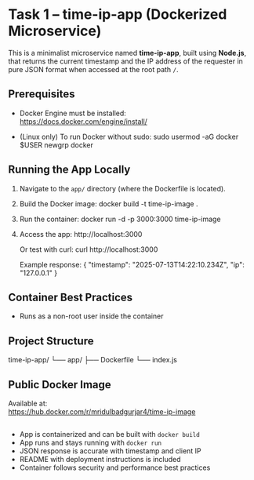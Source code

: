 # Task 1 – time-ip-app  (Dockerized Microservice)

This is a minimalist microservice named **time-ip-app**, built using **Node.js**, that returns the current timestamp and the IP address of the requester in pure JSON format when accessed at the root path `/`.

##  Prerequisites

- Docker Engine must be installed:  
  https://docs.docker.com/engine/install/

- (Linux only) To run Docker without sudo:
  sudo usermod -aG docker $USER
  newgrp docker

##  Running the App Locally

1. Navigate to the `app/` directory (where the Dockerfile is located).

2. Build the Docker image:
   docker build -t time-ip-image .

3. Run the container:
   docker run -d -p 3000:3000 time-ip-image

4. Access the app:
   http://localhost:3000

   Or test with curl:
   curl http://localhost:3000

   Example response:
   {
     "timestamp": "2025-07-13T14:22:10.234Z",
     "ip": "127.0.0.1"
   }

##  Container Best Practices

- Runs as a non-root user inside the container

## Project Structure

time-ip-app/
└── app/
    ├── Dockerfile
    └── index.js

## Public Docker Image

Available at:  
https://hub.docker.com/r/mridulbadgurjar4/time-ip-image


##

- App is containerized and can be built with `docker build`  
- App runs and stays running with `docker run`  
- JSON response is accurate with timestamp and client IP  
- README with deployment instructions is included  
- Container follows security and performance best practices


